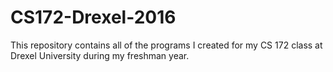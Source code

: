 # CS172-Drexel-2016
This repository contains all of the programs I created for my CS 172 class at Drexel University during my freshman year.
